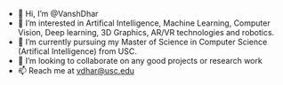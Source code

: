 - 👋 Hi, I’m @VanshDhar
- 👀 I’m interested in Artifical Intelligence, Machine Learning, Computer Vision, Deep learning, 3D Graphics, AR/VR technologies and robotics.
- 🌱 I’m currently pursuing my Master of Science in Computer Science (Artifical Intelligence) from USC.
- 💞️ I’m looking to collaborate on any good projects or research work
- 📫 Reach me at vdhar@usc.edu

<!---
VanshDhar/VanshDhar is a ✨ special ✨ repository because its `README.md` (this file) appears on your GitHub profile.
You can click the Preview link to take a look at your changes.
--->
